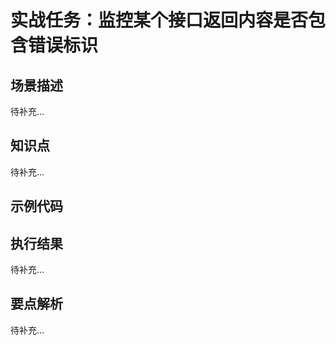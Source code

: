 # 实战任务：监控某个接口返回内容是否包含错误标识

## 场景描述

待补充...

## 知识点

待补充...

## 示例代码



## 执行结果

待补充...

## 要点解析

待补充...

